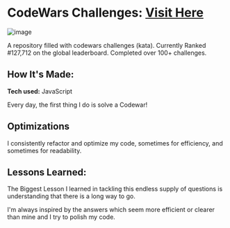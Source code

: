 # CodeWars Challenges: <a target="_blank" href="https://www.codewars.com/users/mai_O" >Visit Here</a> 

![image](https://user-images.githubusercontent.com/95740190/202867905-f16c8f6f-8be4-444f-8771-8cc2d298f666.png)

A repository filled with codewars challenges (kata). Currently Ranked #127,712 on the global leaderboard. Completed over 100+ challenges.

## How It's Made:

**Tech used:** JavaScript

Every day, the first thing I do is solve a Codewar! 

## Optimizations

I consistently refactor and optimize my code, sometimes for efficiency, and sometimes for readability. 

## Lessons Learned:

The Biggest Lesson I learned in tackling this endless supply of questions is understanding that there is a long way to go. 
  
I'm always inspired by the answers which seem more efficient or clearer than mine and I try to polish my code.

